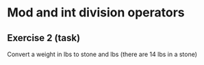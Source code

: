 # Mod and int division operators
## Exercise 2 (task)

Convert a weight in lbs to stone and lbs (there are 14 lbs in a stone)
